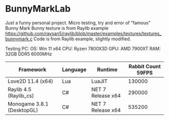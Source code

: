 # BunnyMarkLab

Just a funny personal project. Micro testing, try and error of "famous" Bunny Mark 
Bunny texture is from Raylib example https://github.com/raysan5/raylib/blob/master/examples/textures/textures_bunnymark.c
Code is from Raylib example, slightly modified.

Testing PC:
OS: Win 11 x64
CPU: Ryzen 7800X3D
GPU: AMD 7900XT
RAM: 32GB DDR5 6000MHz


| Framework  | Language | Runtime | Rabbit Count 59FPS |
| ------------- | ------------- | ------------- |  ------------- |
| Love2D 11.4 (x64)  | Lua  | LuaJIT | 130000 |
| Raylib 4.5 (Raylib_cs)  | C# | NET 7 Release x64 | 290000 |
| Monogame 3.8.1 (DesktopGL) | C# | NET 7 Release x64| 535200 |